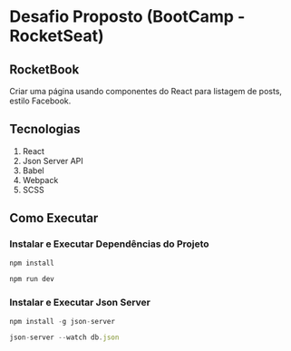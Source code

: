 # Desafio Proposto (BootCamp - RocketSeat)

## RocketBook

Criar uma página usando componentes do React para listagem de posts, estilo Facebook.

## Tecnologias

1. React
2. Json Server API
3. Babel
4. Webpack
5. SCSS

## Como Executar

### Instalar e Executar Dependências do Projeto

```js
npm install

npm run dev
```

### Instalar e Executar Json Server

```js
npm install -g json-server

json-server --watch db.json
```